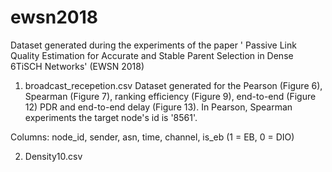 # ewsn2018
Dataset generated during the experiments of the paper ' Passive Link Quality Estimation for Accurate and Stable Parent Selection in Dense 6TiSCH Networks' (EWSN 2018)

1. broadcast_recepetion.csv
Dataset generated for the Pearson (Figure 6), Spearman (Figure 7), ranking efficiency (Figure 9), end-to-end (Figure 12) PDR and end-to-end delay (Figure 13). In Pearson, Spearman experiments the target node's id is '8561'.

Columns: node_id, sender, asn, time, channel, is_eb (1 = EB, 0 = DIO)

2. Density10.csv

